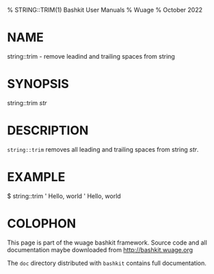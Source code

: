 % STRING::TRIM(1) Bashkit User Manuals
% Wuage
% October 2022

# NAME

string::trim - remove leadind and trailing spaces from string

# SYNOPSIS

string::trim *str*

# DESCRIPTION

`string::trim` removes all leading and trailing spaces from string
*str*.

# EXAMPLE

  $ string::trim '    Hello,  world    '
  Hello,  world

# COLOPHON
This page is part of the wuage bashkit framework. Source code and all
documentation maybe downloaded from <http://bashkit.wuage.org>

The `doc` directory distributed with `bashkit` contains full documentation.
